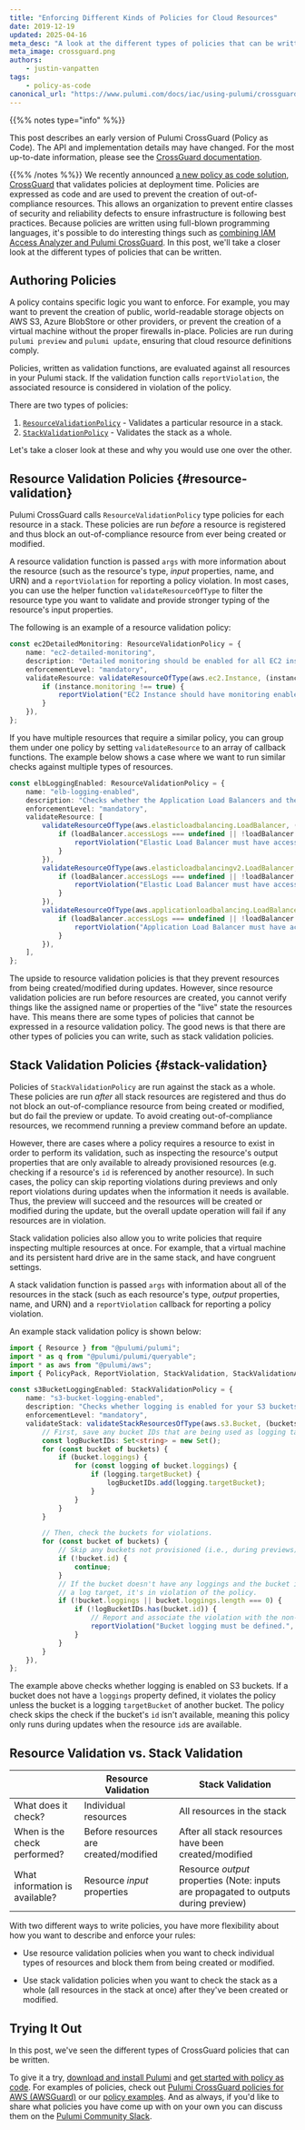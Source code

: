```yaml
---
title: "Enforcing Different Kinds of Policies for Cloud Resources"
date: 2019-12-19
updated: 2025-04-16
meta_desc: "A look at the different types of policies that can be written for Pulumi CrossGuard."
meta_image: crossguard.png
authors:
    - justin-vanpatten
tags:
    - policy-as-code
canonical_url: "https://www.pulumi.com/docs/iac/using-pulumi/crossguard/"
---
```


{{%% notes type="info" %%}}

This post describes an early version of Pulumi CrossGuard (Policy as Code). The API and implementation details may have changed. For the most up-to-date information, please see the [CrossGuard documentation](/docs/using-pulumi/crossguard/).

{{%% /notes %%}}
We recently announced [a new policy as code solution, CrossGuard](/blog/announcing-crossguard-preview/) that validates policies at deployment time. Policies are expressed as code and are used to prevent the creation of out-of-compliance resources. This allows an organization to prevent entire classes of security and reliability defects to ensure infrastructure is following best practices. Because policies are written using full-blown programming languages, it's possible to do interesting things such as [combining IAM Access Analyzer and Pulumi CrossGuard](/blog/aws-iam-access-analyzer-and-crossguard/). In this post, we'll take a closer look at the different types of policies that can be written.

<!--more-->

## Authoring Policies

A policy contains specific logic you want to enforce. For example, you may want to prevent the creation of public, world-readable storage objects on AWS S3, Azure BlobStore or other providers, or prevent the creation of a virtual machine without the proper firewalls in-place. Policies are run during `pulumi preview` and `pulumi update`, ensuring that cloud resource definitions comply.

Policies, written as validation functions, are evaluated against all resources in your Pulumi stack. If the validation function calls `reportViolation`, the associated resource is considered in violation of the policy.

There are two types of policies:

1. [`ResourceValidationPolicy`](#resource-validation) - Validates a particular resource in a stack.
2. [`StackValidationPolicy`](#stack-validation) - Validates the stack as a whole.

Let's take a closer look at these and why you would use one over the other.

## Resource Validation Policies {#resource-validation}

Pulumi CrossGuard calls `ResourceValidationPolicy` type policies for each resource in a stack. These policies are run _before_ a resource is registered and thus block an out-of-compliance resource from ever being created or modified.

A resource validation function is passed `args` with more information about the resource (such as the resource's type, _input_ properties, name, and URN) and a `reportViolation` for reporting a policy violation. In most cases, you can use the helper function `validateResourceOfType` to filter the resource type you want to validate and provide stronger typing of the resource's input properties.

The following is an example of a resource validation policy:

```typescript
const ec2DetailedMonitoring: ResourceValidationPolicy = {
    name: "ec2-detailed-monitoring",
    description: "Detailed monitoring should be enabled for all EC2 instances.",
    enforcementLevel: "mandatory",
    validateResource: validateResourceOfType(aws.ec2.Instance, (instance, args, reportViolation) => {
        if (instance.monitoring !== true) {
            reportViolation("EC2 Instance should have monitoring enabled.");
        }
    }),
};
```

If you have multiple resources that require a similar policy, you can group them under one policy by setting `validateResource` to an array of callback functions. The example below shows a case where we want to run similar checks against multiple types of resources.

```typescript
const elbLoggingEnabled: ResourceValidationPolicy = {
    name: "elb-logging-enabled",
    description: "Checks whether the Application Load Balancers and the Classic Load Balancers have logging enabled.",
    enforcementLevel: "mandatory",
    validateResource: [
        validateResourceOfType(aws.elasticloadbalancing.LoadBalancer, (loadBalancer, args, reportViolation) => {
            if (loadBalancer.accessLogs === undefined || !loadBalancer.accessLogs.enabled) {
                reportViolation("Elastic Load Balancer must have access logs enabled.");
            }
        }),
        validateResourceOfType(aws.elasticloadbalancingv2.LoadBalancer, (loadBalancer, args, reportViolation) => {
            if (loadBalancer.accessLogs === undefined || !loadBalancer.accessLogs.enabled) {
                reportViolation("Elastic Load Balancer must have access logs enabled.");
            }
        }),
        validateResourceOfType(aws.applicationloadbalancing.LoadBalancer, (loadBalancer, args, reportViolation) => {
            if (loadBalancer.accessLogs === undefined || !loadBalancer.accessLogs.enabled) {
                reportViolation("Application Load Balancer must have access logs enabled.");
            }
        }),
    ],
};
```

The upside to resource validation policies is that they prevent resources from being created/modified during updates. However, since resource validation policies are run before resources are created, you cannot verify things like the assigned name or properties of the "live" state the resources have. This means there are some types of policies that cannot be expressed in a resource validation policy. The good news is that there are other types of policies you can write, such as stack validation policies.

## Stack Validation Policies {#stack-validation}

Policies of `StackValidationPolicy` are run against the stack as a whole. These policies are run _after_ all stack resources are registered and thus do not block an out-of-compliance resource from being created or modified, but do fail the preview or update. To avoid creating out-of-compliance resources, we recommend running a preview command before an update.

However, there are cases where a policy requires a resource to exist in order to perform its validation, such as inspecting the resource's output properties that are only available to already provisioned resources (e.g. checking if a resource's `id` is referenced by another resource). In such cases, the policy can skip reporting violations during previews and only report violations during updates when the information it needs is available. Thus, the preview will succeed and the resources will be created or modified during the update, but the overall update operation will fail if any resources are in violation.

Stack validation policies also allow you to write policies that require inspecting multiple resources at once. For example, that a virtual machine and its persistent hard drive are in the same stack, and have congruent settings.

A stack validation function is passed `args` with information about all of the resources in the stack (such as each resource's type, _output_ properties, name, and URN) and a `reportViolation` callback for reporting a policy violation.

An example stack validation policy is shown below:

```typescript
import { Resource } from "@pulumi/pulumi";
import * as q from "@pulumi/pulumi/queryable";
import * as aws from "@pulumi/aws";
import { PolicyPack, ReportViolation, StackValidation, StackValidationArgs, StackValidationPolicy } from "@pulumi/policy";

const s3BucketLoggingEnabled: StackValidationPolicy = {
    name: "s3-bucket-logging-enabled",
    description: "Checks whether logging is enabled for your S3 buckets.",
    enforcementLevel: "mandatory",
    validateStack: validateStackResourcesOfType(aws.s3.Bucket, (buckets, args, reportViolation) => {
        // First, save any bucket IDs that are being used as logging targets.
        const logBucketIDs: Set<string> = new Set();
        for (const bucket of buckets) {
            if (bucket.loggings) {
                for (const logging of bucket.loggings) {
                    if (logging.targetBucket) {
                        logBucketIDs.add(logging.targetBucket);
                    }
                }
            }
        }

        // Then, check the buckets for violations.
        for (const bucket of buckets) {
            // Skip any buckets not provisioned (i.e., during previews).
            if (!bucket.id) {
                continue;
            }
            // If the bucket doesn't have any loggings and the bucket itself isn't being used as
            // a log target, it's in violation of the policy.
            if (!bucket.loggings || bucket.loggings.length === 0) {
                if (!logBucketIDs.has(bucket.id)) {
                    // Report and associate the violation with the non-compliant bucket resource.
                    reportViolation("Bucket logging must be defined.", bucket.urn);
                }
            }
        }
    }),
};
```

The example above checks whether logging is enabled on S3 buckets. If a bucket does not have a `loggings` property defined, it violates the policy unless the bucket is a logging `targetBucket` of another bucket. The policy check skips the check if the bucket's `id` isn't available, meaning this policy only runs during updates when the resource `id`s are available.

## Resource Validation vs. Stack Validation

|                                | Resource Validation                   | Stack Validation                                                                     |
|--------------------------------|---------------------------------------|--------------------------------------------------------------------------------------|
| What does it check?            | Individual resources                  | All resources in the stack                                                           |
| When is the check performed?   | Before resources are created/modified | After all stack resources have been created/modified                                 |
| What information is available? | Resource _input_ properties           | Resource _output_ properties (Note: inputs are propagated to outputs during preview) |

With two different ways to write policies, you have more flexibility about how you want to describe and enforce your rules:

- Use resource validation policies when you want to check individual types of resources and block them from being created or modified.

- Use stack validation policies when you want to check the stack as a whole (all resources in the stack at once) after they've been created or modified.

## Trying It Out

In this post, we've seen the different types of CrossGuard policies that can be written.

To give it a try, [download and install Pulumi](/docs/get-started/) and [get started with policy as code](/docs/using-pulumi/crossguard/get-started/). For examples of policies, check out [Pulumi CrossGuard policies for AWS (AWSGuard)](https://github.com/pulumi/pulumi-policy-aws) or our [policy examples](https://github.com/pulumi/examples/tree/master/policy-packs). And as always, if you'd like to share what policies you have come up with on your own you can discuss them on the [Pulumi Community Slack](https://slack.pulumi.com/).

